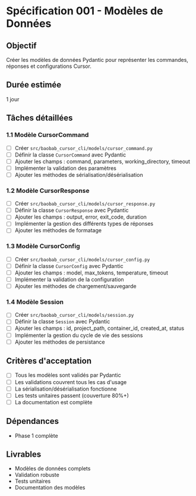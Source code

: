 # Spécification 001 - Modèles de Données

## Objectif
Créer les modèles de données Pydantic pour représenter les commandes, réponses et configurations Cursor.

## Durée estimée
1 jour

## Tâches détaillées

### 1.1 Modèle CursorCommand
- [ ] Créer `src/baobab_cursor_cli/models/cursor_command.py`
- [ ] Définir la classe `CursorCommand` avec Pydantic
- [ ] Ajouter les champs : command, parameters, working_directory, timeout
- [ ] Implémenter la validation des paramètres
- [ ] Ajouter les méthodes de sérialisation/désérialisation

### 1.2 Modèle CursorResponse
- [ ] Créer `src/baobab_cursor_cli/models/cursor_response.py`
- [ ] Définir la classe `CursorResponse` avec Pydantic
- [ ] Ajouter les champs : output, error, exit_code, duration
- [ ] Implémenter la gestion des différents types de réponses
- [ ] Ajouter les méthodes de formatage

### 1.3 Modèle CursorConfig
- [ ] Créer `src/baobab_cursor_cli/models/cursor_config.py`
- [ ] Définir la classe `CursorConfig` avec Pydantic
- [ ] Ajouter les champs : model, max_tokens, temperature, timeout
- [ ] Implémenter la validation de la configuration
- [ ] Ajouter les méthodes de chargement/sauvegarde

### 1.4 Modèle Session
- [ ] Créer `src/baobab_cursor_cli/models/session.py`
- [ ] Définir la classe `Session` avec Pydantic
- [ ] Ajouter les champs : id, project_path, container_id, created_at, status
- [ ] Implémenter la gestion du cycle de vie des sessions
- [ ] Ajouter les méthodes de persistance

## Critères d'acceptation
- [ ] Tous les modèles sont validés par Pydantic
- [ ] Les validations couvrent tous les cas d'usage
- [ ] La sérialisation/désérialisation fonctionne
- [ ] Les tests unitaires passent (couverture 80%+)
- [ ] La documentation est complète

## Dépendances
- Phase 1 complète

## Livrables
- Modèles de données complets
- Validation robuste
- Tests unitaires
- Documentation des modèles
